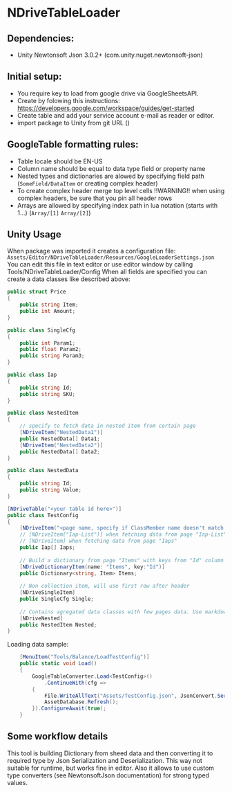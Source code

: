 # NDriveTableLoader

## Dependencies:
- Unity Newtonsoft Json 3.0.2+ (com.unity.nuget.newtonsoft-json)

## Initial setup:
- You require key to load from google drive via GoogleSheetsAPI.
- Create by folowing this instructions: https://developers.google.com/workspace/guides/get-started
- Create table and add your service account e-mail as reader or editor.
- import package to Unity from git URL ()

## GoogleTable formatting rules:
- Table locale should be EN-US
- Column name should be equal to data type field or property name
- Nested types and dictionaries are alowed by specifying field path (`SomeField/DataItem` or creating complex header)
- To create complex header merge top level cells !!WARNING!! when using complex headers, be sure that you pin all header rows
- Arrays are allowed by specifying index path in lua notation (starts with 1...) (`Array/[1]` `Array/[2]`)


## Unity Usage
When package was imported it creates a configuration file: `Assets/Editor/NDriveTableLoader/Resources/GoogleLoaderSettings.json`
You can edit this file in text editor or use editor window by calling Tools/NDriveTableLoader/Config
When all fields are specified you can create a data classes like described above:

```csharp
public struct Price
{
    public string Item;
    public int Amount;
}

public class SingleCfg
{
    public int Param1;
    public float Param2;
    public string Param3;
}

public class Iap
{
    public string Id;
    public string SKU;
}

public class NestedItem
{
    // specify to fetch data in nested item from certain page
    [NDriveItem("NestedData1")]
    public NestedData[] Data1;
    [NDriveItem("NestedData2")]
    public NestedData[] Data2;
}

public class NestedData
{
    public string Id;
    public string Value;
}

[NDriveTable("<your table id here>")]
public class TestConfig
{
    [NDriveItem("<page name, specify if ClassMember name doesn't match sheet page name>")]
    // [NDriveItem("Iap-List")] when fetching data from page "Iap-List"
    // [NDriveItem] when fetching data from page "Iaps"
    public Iap[] Iaps;
    
    // Build a dictionary from page "Items" with keys from "Id" column
    [NDriveDictionaryItem(name: "Items", key:"Id")]
    public Dictionary<string, Item> Items;
    
    // Non collection item, will use first row after header
    [NDriveSingleItem]
    public SingleCfg Single;
    
    // Contains agregated data classes with few pages data. Use markdown attributes in members
    [NDriveNested]
    public NestedItem Nested;
}
```

Loading data sample:
```csharp
    [MenuItem("Tools/Balance/LoadTestConfig")]
    public static void Load()
    {
        GoogleTableConverter.Load<TestConfig>()
            .ContinueWith(cfg =>
        {
            File.WriteAllText("Assets/TestConfig.json", JsonConvert.SerializeObject(cfg.Result, Formatting.Indented));
            AssetDatabase.Refresh();
        }).ConfigureAwait(true);
    }
```

## Some workflow details
This tool is building Dictionary from sheed data and then converting it to required type by Json Serialization and Deserialization. 
This way not suitable for runtime, but works fine in editor. Also it allows to use custom type converters (see NewtonsoftJson documentation) for strong typed values. 

